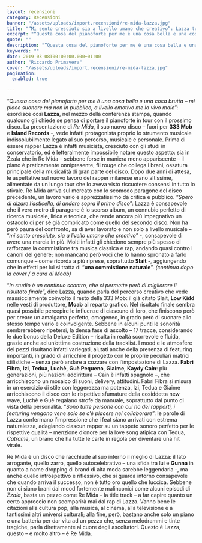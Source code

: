 ```yaml
---
layout: recensioni
category: Recensioni
banner: "/assets/uploads/import.recensioni/re-mida-lazza.jpg"
title: "“Mi sento cresciuto sia a livello umano che creativo”: Lazza torna con Re Mida, tra pianoforte e arroganza"
excerpt: "“Questa cosa del pianoforte per me è una cosa bella e una cosa brutta – mi piace suonare ma non in pubblico, a livello emotivo me la vivo male”: esordisce così Lazza, nel mezzo della conferenza stampa, quando qualcuno gli chiede se pensa di portare il pianoforte in tour con il prossimo disco. La presentazione [&hellip"
quote: ""
description: "“Questa cosa del pianoforte per me è una cosa bella e una cosa brutta – mi piace suonare ma non in pubblico, a livello emotivo me la vivo male”: esordisce così Lazza, nel mezzo della conferenza stampa, quando qualcuno gli chiede se pensa di portare il pianoforte in tour con il prossimo disco. La presentazione [&hellip"
keywords: ""
date: 2019-03-08T00:00:00.000+01:00
author: "Riccardo Primavera"
cover: "/assets/uploads/import.recensioni/re-mida-lazza.jpg"
pagination:
  enabled: true

---
```


“_Questa cosa del pianoforte per me è una cosa bella e una cosa brutta – mi piace suonare ma non in pubblico, a livello emotivo me la vivo male_”: esordisce così **Lazza**, nel mezzo della conferenza stampa, quando qualcuno gli chiede se pensa di portare il pianoforte in tour con il prossimo disco. La presentazione di _Re Mida_, il suo nuovo disco – fuori per **333 Mob** e **Island Records** \-, vede infatti protagonista proprio lo strumento musicale indissolubilmente legato al suo percorso, musicale e personale. Prima di essere rapper Lazza è infatti musicista, cresciuto con gli studi in conservatorio, ed è letteralmente impossibile notare questo aspetto: sia in Zzala che in Re Mida – sebbene forse in maniera meno appariscente – il piano è praticamente onnipresente, fil rouge che collega i brani, ossatura principale della musicalità di gran parte del disco. Dopo due anni di attesa, le aspettative sul nuovo lavoro del rapper milanese erano altissime, alimentate da un lungo tour che lo aveva visto riscuotere consensi in tutto lo stivale. Re Mida arriva sul mercato con lo scomodo paragone del disco precedente, un lavoro vario e apprezzatissimo da critica e pubblico. “_Spero di alzare l’asticella, di andare sopra il primo disco_”: Lazza è consapevole che il vero metro di paragone è lo scorso album, un connubio perfetto di ricerca musicale, lirica e tecnica, che rende ancora più impegnativo un ostacolo di per sé già complicato come quello del secondo disco. Non ha però paura del confronto, sa di aver lavorato e non solo a livello musicale – “_mi sento cresciuto, sia a livello umano che creativo_” -, consapevole di avere una marcia in più. Molti infatti gli chiedono sempre più spesso di rafforzare la commistione tra musica classica e rap, andando quasi contro i canoni del genere; non mancano però voci che lo hanno spronato a farlo comunque – come ricorda a più riprese, soprattutto **Slait** \-, aggiungendo che in effetti per lui si tratta di “**una commistione naturale**”. _(continua dopo la cover / a cura di Moab)_

“_In studio è un continuo scontro, che ci permette però di migliorare il risultato finale_”, dice Lazza, quando parla del percorso creativo che vede massicciamente coinvolto il resto della 333 Mob: il già citato Slait, **Low Kidd** nelle vesti di produttore, **Moab** al reparto grafico. Nel risultato finale sembra quasi possibile percepire le influenze di ciascuno di loro, che finiscono però per creare un amalgama perfetto, omogeneo, in grado però di suonare allo stesso tempo vario e coinvolgente. Sebbene in alcuni punti le sonorità sembrerebbero ripetersi, la densa fase di ascolto – 17 tracce, considerando le due bonus della Deluxe Edition – risulta in realtà scorrevole e fluida, grazie anche ad un’ottima costruzione della tracklist. I mood e le atmosfere dei pezzi risultano infatti variegati, aiutati anche della presenza di featuring importanti, in grado di arricchire il progetto con le proprie peculiari matrici stilistiche – senza però andare a cozzare con l’impostazione di Lazza. **Fabri Fibra**, **Izi**, **Tedua**, **Luchè**, **Guè Pequeno**, **Giaime**, **Kaydy Cain**: più generazioni, più nazioni addirittura – Cain è infatti spagnolo –, che arricchiscono un mosaico di suoni, delivery, attitudini. Fabri Fibra si misura in un esercizio di stile con leggerezza ma potenza, Izi, Tedua e Giaime arricchiscono il disco con le rispettive sfumature della cosiddetta new wave, Luchè e Guè regalano strofe da manuale, soprattutto dal punto di vista della personalità. “_Sono tutte persone con cui ho dei rapporti, i featuring vengono vene solo se c’è piacere nel collaborare_”: le parole di Lazza confermano l’impressione che i feat siano arrivati con estrema naturalezza, adagiando ciascun rapper su un tappeto sonoro perfetto per le rispettive qualità – menzione d’onore per la love song atipica con Tedua, _Catrame_, un brano che ha tutte le carte in regola per diventare una hit virale.

Re Mida è un disco che racchiude al suo interno il meglio di Lazza: il lato arrogante, quello zarro, quello autocelebrativo – una sfida tra lui e **Gunna** in quanto a name dropping di brand di alta moda sarebbe leggendaria -, ma anche quello introspettivo e riflessivo, che si guarda intorno consapevole che quando arriva il successo, non è tutto oro quello che luccica. Sebbene non ci siano brani dai mood fortemente malinconici come alcuni episodi di _Zzala_, basta un pezzo come Re Mida – la title track – a far capire quanto un certo approccio non scomparirà mai dal rap di Lazza. Vanno bene le citazioni alla cultura pop, alla musica, al cinema, alla televisione e a tantissimi altri universi culturali; alla fine, però, bastano anche solo un piano e una batteria per dar vita ad un pezzo che, senza melodrammi e tinte tragiche, parla direttamente al cuore degli ascoltatori. Questo è Lazza, questo – e molto altro – è Re Mida.